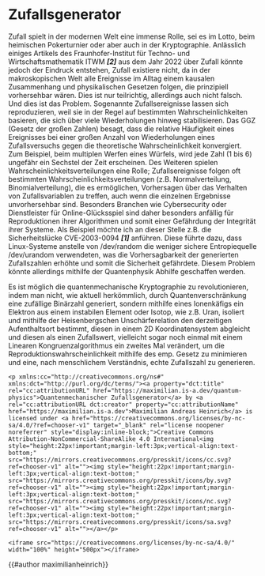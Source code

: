 # Zufallsgenerator

Zufall spielt in der modernen Welt eine immense Rolle, sei es im Lotto, beim heimischen Pokerturnier oder aber auch in der Kryptographie. Anlässlich einiges Artikels des Fraunhofer-Institut für Techno- und Wirtschaftsmathematik ITWM ***[2]*** aus dem Jahr 2022 über Zufall könnte jedoch der Eindruck entstehen, Zufall existiere nicht, da in der makroskopischen Welt alle Ereignisse im Alltag einem kausalen Zusammenhang und physikalischen Gesetzen folgen, die prinzipiell vorhersehbar wären. Dies ist nur teilrichtig, allerdings auch nicht falsch. Und dies ist das Problem. Sogenannte Zufallsereignisse lassen sich reproduzieren, weil sie in der Regel auf bestimmten Wahrscheinlichkeiten basieren, die sich über viele Wiederholungen hinweg stabilisieren. Das GGZ (Gesetz der großen Zahlen) besagt, dass die relative Häufigkeit eines Ereignisses bei einer großen Anzahl von Wiederholungen eines Zufallsversuchs gegen die theoretische Wahrscheinlichkeit konvergiert. Zum Beispiel, beim multiplen Werfen eines Würfels, wird jede Zahl (1 bis 6) ungefähr ein Sechstel der Zeit erscheinen. Des Weiteren spielen Wahrscheinlichkeitsverteilungen eine Rolle; Zufallsereignisse folgen oft bestimmten Wahrscheinlichkeitsverteilungen (z.B. Normalverteilung, Binomialverteilung), die es ermöglichen, Vorhersagen über das Verhalten von Zufallsvariablen zu treffen, auch wenn die einzelnen Ergebnisse unvorhersehbar sind. Besonders Branchen wie Cybersecurity oder Dienstleister für Online-Glücksspiel sind daher besonders anfällig für Reproduktionen ihrer Algorithmen und somit einer Gefährdung der Integrität ihrer Systeme. Als Beispiel möchte ich an dieser Stelle  z.B. die Sicherheitslücke CVE-2003-0094 ***[1]*** anführen. Diese führte dazu, dass Linux-Systeme anstelle von /dev/random die weniger sichere Entropiequelle /dev/urandom verwendeten, was die Vorhersagbarkeit der generierten Zufallszahlen erhöhte und somit die Sicherheit gefährdete. Diesem Problem könnte allerdings mithilfe der Quantenphysik Abhilfe geschaffen werden. 

Es ist möglich die quantenmechanische Kryptographie zu revolutionieren, indem man nicht, wie aktuell herkömmlich, durch Quantenverschränkung eine zufällige Binärzahl generiert, sondern mithilfe eines Ionenkäfigs ein Elektron aus einem instabilen Element oder Isotop, wie z.B. Uran, isoliert und mithilfe der Heisenbergschen Unschärferelation den derzeitigen Aufenthaltsort bestimmt, diesen in einem 2D Koordinatensystem abgleicht und diesen als einen Zufallswert, vielleicht sogar noch einmal mit einem Linearen Kongruenzalgorithmus ein zweites Mal verändert, um die Reproduktionswahrscheinlichkeit mithilfe des emp. Gesetz zu minimieren und eine, nach menschlichem Verständnis, echte Zufallszahl zu generieren.

```admonish note title="Hinweis"
<p xmlns:cc="http://creativecommons.org/ns#" xmlns:dct="http://purl.org/dc/terms/"><a property="dct:title" rel="cc:attributionURL" href="https://maximilian.is-a.dev/quantum-physics">Quantenmechanischer Zufallsgenerator</a> by <a rel="cc:attributionURL dct:creator" property="cc:attributionName" href="https://maximilian.is-a.dev">Maximilian Andreas Heinrich</a> is licensed under <a href="https://creativecommons.org/licenses/by-nc-sa/4.0/?ref=chooser-v1" target="_blank" rel="license noopener noreferrer" style="display:inline-block;">Creative Commons Attribution-NonCommercial-ShareAlike 4.0 International<img style="height:22px!important;margin-left:3px;vertical-align:text-bottom;" src="https://mirrors.creativecommons.org/presskit/icons/cc.svg?ref=chooser-v1" alt=""><img style="height:22px!important;margin-left:3px;vertical-align:text-bottom;" src="https://mirrors.creativecommons.org/presskit/icons/by.svg?ref=chooser-v1" alt=""><img style="height:22px!important;margin-left:3px;vertical-align:text-bottom;" src="https://mirrors.creativecommons.org/presskit/icons/nc.svg?ref=chooser-v1" alt=""><img style="height:22px!important;margin-left:3px;vertical-align:text-bottom;" src="https://mirrors.creativecommons.org/presskit/icons/sa.svg?ref=chooser-v1" alt=""></a></p>

<iframe src="https://creativecommons.org/licenses/by-nc-sa/4.0/" width="100%" height="500px"></iframe>
```

{{#author maximilianheinrich}}
